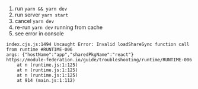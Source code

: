 1. run `yarn && yarn dev`
2. run server `yarn start`
3. cancel `yarn dev`
4. re-run `yarn dev` running from cache
5. see error in console

```
index.cjs.js:1494 Uncaught Error: Invalid loadShareSync function call from runtime #RUNTIME-006
args: {"hostName":"app","sharedPkgName":"react"}
https://module-federation.io/guide/troubleshooting/runtime/RUNTIME-006
    at n (runtime.js:1:125)
    at n (runtime.js:1:125)
    at n (runtime.js:1:125)
    at 914 (main.js:1:112)

```
